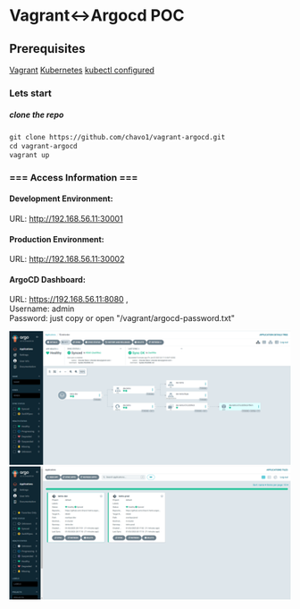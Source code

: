# Vagrant<->Argocd POC
## Prerequisites
[Vagrant](https://www.vagrantup.com/)
[Kubernetes](https://kubernetes.io/docs/setup/)
[kubectl configured](https://argo-cd.readthedocs.io/en/stable/operator-manual/installation/)

### Lets start
##### clone the repo
```
git clone https://github.com/chavo1/vagrant-argocd.git
cd vagrant-argocd
vagrant up
```

### === Access Information ===
#### Development Environment:
URL: http://192.168.56.11:30001
#### Production Environment:
URL: http://192.168.56.11:30002

#### ArgoCD Dashboard:
URL: https://192.168.56.11:8080 ,</br>
Username: admin</br>
Password: just copy or open "/vagrant/argocd-password.txt"

[![ArgoCD UI](./screenshots/argcd.png)](http://192.168.56.11:8080)
[![ArgoCD UI](./screenshots/argocdapps.png)](http://192.168.56.11:8080)
